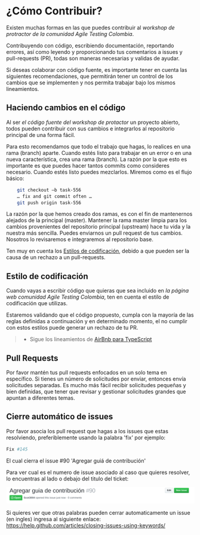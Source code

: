 # ¿Cómo Contribuir?

Existen muchas formas en las que puedes contribuir al *workshop de protractor de la comunidad Agile Testing Colombia*.

Contribuyendo con código, escribiendo documentación, reportando errores, así como leyendo y proporcionando tus comentarios a issues y pull-requests (PR), todas son maneras necesarias y validas de ayudar.

Si deseas colaborar con código fuente, es importante tener en cuenta las siguientes recomendaciones, que permitirán tener un control de los cambios que se implementen y nos permita trabajar bajo los mismos lineamientos.

## Haciendo cambios en el código

Al ser *el código fuente del workshop de protactor* un proyecto abierto, todos pueden contribuir con sus cambios e integrarlos al repositorio principal de una forma fácil.

Para esto recomendamos que todo el trabajo que hagas, lo realices en una rama (branch) aparte. Cuando estés listo para trabajar en un error o en una nueva característica, crea una rama (branch). La razón por la que esto es importante es que puedes hacer tantos commits como consideres necesario. Cuando estés listo puedes mezclarlos. Miremos como es el flujo básico:

```bash
    git checkout –b task-556
    … fix and git commit often …
    git push origin task-556
```

La razón por la que hemos creado dos ramas, es con el fin de mantenernos alejados de la principal (master). Mantener la rama master limpia para los cambios provenientes del repositorio principal (upstream) hace tu vida y la nuestra más sencilla. Puedes enviarnos un pull request de tus cambios. Nosotros lo revisaremos e integraremos al repositorio base.

Ten muy en cuenta los [Estilos de codificación](#Estilo-de-codificación), debido a que pueden ser la causa de un rechazo a un pull-requests.

## Estilo de codificación

Cuando vayas a escribir código que quieras que sea incluido en *la página web comunidad Agile Testing Colombia*, ten en cuenta el estilo de codificación que utilizas.

Estaremos validando que el código propuesto, cumpla con la mayoría de las reglas definidas a continuación y en determinado momento, el no cumplir con estos estilos puede generar un rechazo de tu PR.

> - Sigue los lineamientos de [AirBnb para TypeScript][1]

## Pull Requests

Por favor mantén tus pull requests enfocados en un solo tema en específico.
Si tienes un número de solicitudes por enviar, entonces envía solicitudes separadas. Es mucho más fácil recibir solicitudes pequeñas y bien definidas, que tener que revisar y gestionar solicitudes grandes que apuntan a diferentes temas.

## Cierre automático de issues

Por favor asocia los pull request que hagas a los issues que estas resolviendo, preferiblemente usando la palabra 'fix' por ejemplo:

```bash
Fix #145
```

El cual cierra el issue #90 'Agregar guiá de contribución'

Para ver cual es el numero de issue asociado al caso que quieres resolver, lo encuentras al lado o debajo del titulo del ticket:

![El número que sale en gris al lado del titulo](./resources/issue_title.png)

Si quieres ver que otras palabras pueden cerrar automaticamente un issue (en ingles) ingresa al siguiente enlace: https://help.github.com/articles/closing-issues-using-keywords/ 

[1]: https://github.com/airbnb/javascript
